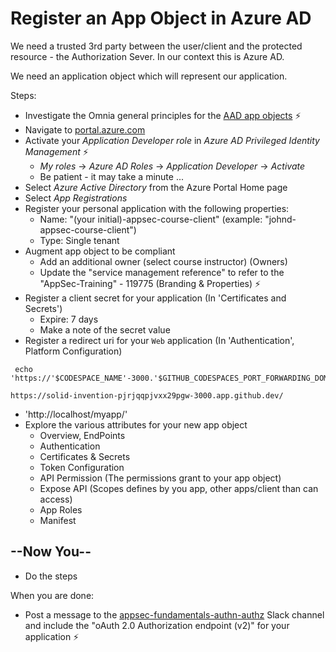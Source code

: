 # Register an App Object in Azure AD

We need a trusted 3rd party between the user/client and the protected resource - the Authorization Sever. In our context this is Azure AD.

We need an application object which will represent our application.

Steps:

* Investigate the Omnia general principles for the [AAD app objects](https://docs.omnia.equinor.com/governance/iam/App-General-Info/) ⚡️
* Navigate to [portal.azure.com](https://portal.azure.com)
* Activate your _Application Developer role_ in _Azure AD Privileged Identity Management_ ⚡️
  * _My roles_ -> _Azure AD Roles_ -> _Application Developer_ -> _Activate_
  * Be patient - it may take a minute ...
* Select _Azure Active Directory_ from the Azure Portal Home page
* Select _App Registrations_
* Register your personal application with the following properties:
  * Name: "(your initial)-appsec-course-client" (example: "johnd-appsec-course-client")
  * Type: Single tenant
* Augment app object to be compliant
  * Add an additional owner (select course instructor) (Owners)
  * Update the "service management reference" to refer to the "AppSec-Training" - 119775 (Branding & Properties) ⚡️
* Register a client secret for your application (In 'Certificates and Secrets')
  * Expire: 7 days
  * Make a note of the secret value
* Register a redirect uri for your `Web` application (In 'Authentication', Platform Configuration)

```
 echo 'https://'$CODESPACE_NAME'-3000.'$GITHUB_CODESPACES_PORT_FORWARDING_DOMAIN'/'

https://solid-invention-pjrjqqpjvxx29pgw-3000.app.github.dev/
```


  * 'http://localhost/myapp/'
* Explore the various attributes for your new app object
  * Overview, EndPoints
  * Authentication
  * Certificates & Secrets
  * Token Configuration
  * API Permission (The permissions grant to your app object)
  * Expose API  (Scopes defines by you app, other apps/client than can access)
  * App Roles
  * Manifest
  
## --Now You--

* Do the steps

When you are done:

* Post a message to the [appsec-fundamentals-authn-authz](https://equinor.slack.com/archives/C051G3JV7NE) Slack channel and include the "oAuth 2.0 Authorization endpoint (v2)" for your application ⚡️
